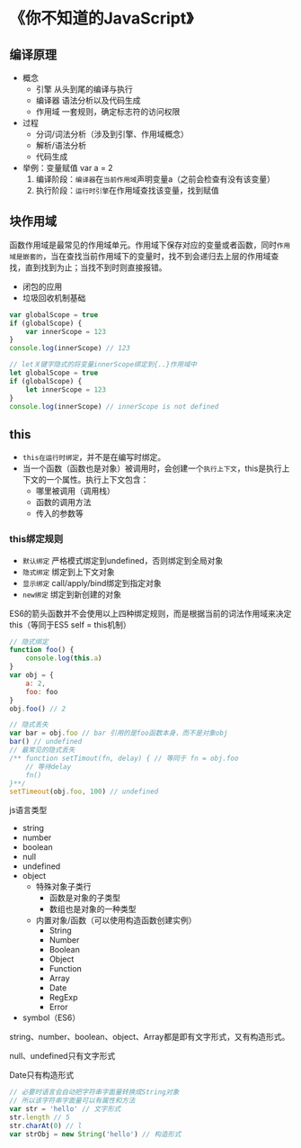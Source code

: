 # 《你不知道的JavaScript》

## 编译原理
* 概念
    * 引擎 从头到尾的编译与执行
    * 编译器 语法分析以及代码生成
    * 作用域 一套规则，确定标志符的访问权限
* 过程
    * 分词/词法分析（涉及到引擎、作用域概念）
    * 解析/语法分析
    * 代码生成
* 举例：变量赋值 var a = 2
    1. 编译阶段：`编译器`在`当前作用域`声明变量a（之前会检查有没有该变量）
    2. 执行阶段：`运行时引擎`在作用域查找该变量，找到赋值

## 块作用域

函数作用域是最常见的作用域单元。作用域下保存对应的变量或者函数，同时`作用域是嵌套的`，当在查找当前作用域下的变量时，找不到会递归去上层的作用域查找，直到找到为止；当找不到时则直接报错。

* 闭包的应用
* 垃圾回收机制基础

``` js
var globalScope = true
if (globalScope) {
    var innerScope = 123
}
console.log(innerScope) // 123
```

``` js
// let关键字隐式的将变量innerScope绑定到{..}作用域中
let globalScope = true
if (globalScope) {
    let innerScope = 123
}
console.log(innerScope) // innerScope is not defined
```

## this

* `this在运行时绑定`，并不是在编写时绑定。
* 当一个函数（函数也是对象）被调用时，会创建一个`执行上下文`，this是执行上下文的一个属性。执行上下文包含：
    * 哪里被调用（调用栈）
    * 函数的调用方法
    * 传入的参数等

### this绑定规则

* `默认绑定` 严格模式绑定到undefined，否则绑定到全局对象
* `隐式绑定` 绑定到上下文对象
* `显示绑定` call/apply/bind绑定到指定对象
* `new绑定` 绑定到新创建的对象

ES6的箭头函数并不会使用以上四种绑定规则，而是根据当前的词法作用域来决定this（等同于ES5 self = this机制）

``` js
// 隐式绑定
function foo() {
    console.log(this.a)
}
var obj = {
    a: 2,
    foo: foo
}
obj.foo() // 2

// 隐式丢失
var bar = obj.foo // bar 引用的是foo函数本身，而不是对象obj
bar() // undefined
// 最常见的隐式丢失
/** function setTimout(fn, delay) { // 等同于 fn = obj.foo
    // 等待delay
    fn()
}**/
setTimeout(obj.foo, 100) // undefined
```

js语言类型
* string
* number
* boolean
* null
* undefined
* object
    * 特殊对象子类行
        * 函数是对象的子类型
        * 数组也是对象的一种类型
    * 内置对象/函数（可以使用构造函数创建实例）
        * String
        * Number
        * Boolean
        * Object
        * Function
        * Array
        * Date
        * RegExp
        * Error
* symbol（ES6）

string、number、boolean、object、Array都是即有文字形式，又有构造形式。

null、undefined只有文字形式

Date只有构造形式


``` js
// 必要时语言会自动把字符串字面量转换成String对象
// 所以该字符串字面量可以有属性和方法
var str = 'hello' // 文字形式
str.length // 5
str.charAt(0) // l
var strObj = new String('hello') // 构造形式
```